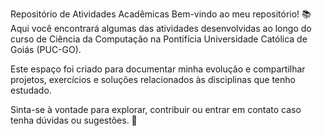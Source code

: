 Repositório de Atividades Acadêmicas
Bem-vindo ao meu repositório! 📚 Aqui você encontrará algumas das atividades desenvolvidas ao longo do curso de Ciência da Computação na Pontifícia Universidade Católica de Goiás (PUC-GO).

Este espaço foi criado para documentar minha evolução e compartilhar projetos, exercícios e soluções relacionados às disciplinas que tenho estudado.

Sinta-se à vontade para explorar, contribuir ou entrar em contato caso tenha dúvidas ou sugestões. 🚀